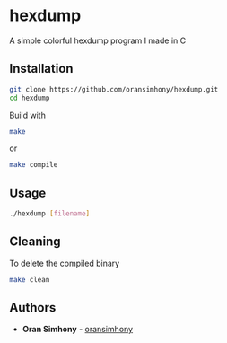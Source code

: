 # hexdump
A simple colorful hexdump program I made in C

## Installation
```sh
git clone https://github.com/oransimhony/hexdump.git
cd hexdump
```

Build with
```sh
make
```
or
```sh
make compile
```

## Usage

```sh
./hexdump [filename]
```

## Cleaning
To delete the compiled binary
```sh
make clean
```
## Authors

* **Oran Simhony** - [oransimhony](https://github.com/oransimhony)
